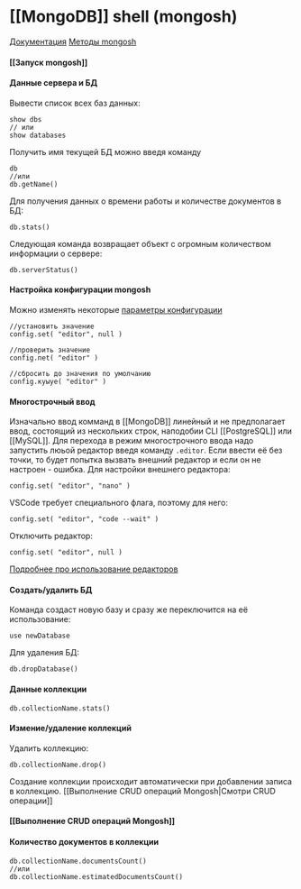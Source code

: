 # [[MongoDB]] shell (mongosh)

[Документация](https://www.mongodb.com/docs/mongodb-shell/)
[Методы mongosh](https://www.mongodb.com/docs/mongodb-shell/reference/methods/)

#### [[Запуск mongosh]]
#### Данные сервера и БД

Вывести список всех баз данных:
```
show dbs
// или
show databases
```

Получить имя текущей БД можно введя команду
```
db
//или
db.getName()
```

Для получения данных о времени работы и количестве документов в БД:
```
db.stats()
```
Следующая команда возвращает объект с огромным количеством информации о сервере:
```
db.serverStatus()
```

#### Настройка конфигурации mongosh
Можно изменять некоторые [параметры конфигурации](https://www.mongodb.com/docs/mongodb-shell/reference/configure-shell-settings-api/#supported-property-parameters)
```
//установить значение
config.set( "editor", null )

//проверить значение
config.пet( "editor" )

//сбросить до значения по умолчанию
config.куыуе( "editor" )
```

#### Многострочный ввод
Изначально ввод комманд в [[MongoDB]] линейный и не предполагает ввод, состоящий из нескольких строк, наподобии CLI [[PostgreSQL]] или [[MySQL]].
Для перехода в режим многострочного ввода надо запустить люьой редактор введя команду `.editor`. Если ввести её без точки, то будет попытка вызвать внешний редактор и если он не настроен - ошибка.
Для настройки внешнего редактора:
```
config.set( "editor", "nano" )
```
VSCode требует специального флага, поэтому для него:
```
config.set( "editor", "code --wait" )
```
Отключить редактор:
```
config.set( "editor", null )
```
[Подробнее про использование редакторов](https://www.mongodb.com/docs/mongodb-shell/reference/editor-mode/)
#### Создать/удалить БД
Команда создаст новую базу и сразу же переключится на её использование:
```
use newDatabase
```
Для удаления БД:
```
db.dropDatabase()
```

#### Данные коллекции
```
db.collectionName.stats()
```
#### Измение/удаление коллекций
Удалить коллекцию:
```
db.collectionName.drop()
```

Создание коллекции происходит автоматически при добавлении записа в коллекцию. [[Выполнение CRUD операций Mongosh|Смотри CRUD операции]]

#### [[Выполнение CRUD операций Mongosh]]
#### Количество документов в коллекции
```
db.collectionName.documentsCount()
//или
db.collectionName.estimatedDocumentsCount()
```

